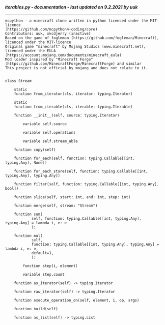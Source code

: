 ***iterables.py - documentation - last updated on 9.2.2021 by uuk***
___

    mcpython - a minecraft clone written in python licenced under the MIT-licence 
    (https://github.com/mcpython4-coding/core)
    Contributors: uuk, xkcdjerry (inactive)
    Based on the game of fogleman (https://github.com/fogleman/Minecraft), licenced under the MIT-licence
    Original game "minecraft" by Mojang Studios (www.minecraft.net), licenced under the EULA
    (https://account.mojang.com/documents/minecraft_eula)
    Mod loader inspired by "Minecraft Forge" (https://github.com/MinecraftForge/MinecraftForge) and similar
    This project is not official by mojang and does not relate to it.


    class Stream

        static
        function from_iterator(cls, iterator: typing.Iterator)

        static
        function from_iterable(cls, iterable: typing.Iterable)

        function __init__(self, source: typing.Iterator)

            variable self.source

            variable self.operations

            variable self.stream_able

        function copy(self)

        function for_each(self, function: typing.Callable[[int, typing.Any], None])

        function for_each_store(self, function: typing.Callable[[int, typing.Any], typing.Any])

        function filter(self, function: typing.Callable[[int, typing.Any], bool])

        function slice(self, start: int, end: int, step: int)

        function merge(self, stream: "Stream")

        function sum(
                self, function: typing.Callable[[int, typing.Any], typing.Any] = lambda i, e: e
                ):

        function mul(
                self,
                function: typing.Callable[[int, typing.Any], typing.Any] = lambda i, e: e,
                default=1,
                ):

            function step(i, element)

            variable step.count

        function as_iterator(self) -> typing.Iterator

        function raw_iterator(self) -> typing.Iterator

        function execute_operation_on(self, element, i, op, args)

        function build(self)

        function as_list(self) -> typing.List